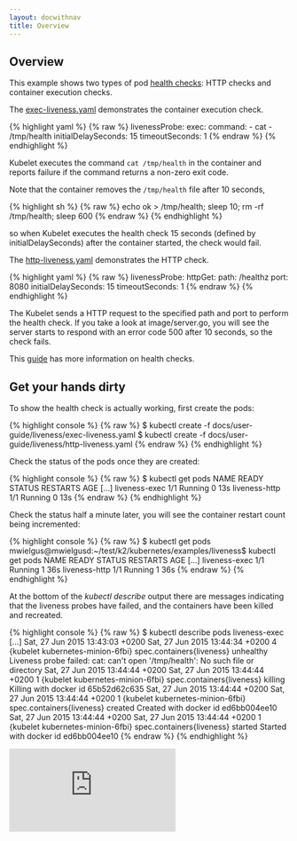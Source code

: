 ```yaml
---
layout: docwithnav
title: Overview
---
```

<!-- BEGIN MUNGE: UNVERSIONED_WARNING -->


<!-- END MUNGE: UNVERSIONED_WARNING -->

## Overview

This example shows two types of pod [health checks](../production-pods.html#liveness-and-readiness-probes-aka-health-checks): HTTP checks and container execution checks.

The [exec-liveness.yaml](exec-liveness.yaml) demonstrates the container execution check.

{% highlight yaml %}
{% raw %}
    livenessProbe:
      exec:
        command:
        - cat
        - /tmp/health
      initialDelaySeconds: 15
      timeoutSeconds: 1
{% endraw %}
{% endhighlight %}

Kubelet executes the command `cat /tmp/health` in the container and reports failure if the command returns a non-zero exit code.

Note that the container removes the `/tmp/health` file after 10 seconds,

{% highlight sh %}
{% raw %}
echo ok > /tmp/health; sleep 10; rm -rf /tmp/health; sleep 600
{% endraw %}
{% endhighlight %}

so when Kubelet executes the health check 15 seconds (defined by initialDelaySeconds) after the container started, the check would fail.


The [http-liveness.yaml](http-liveness.yaml) demonstrates the HTTP check.

{% highlight yaml %}
{% raw %}
    livenessProbe:
      httpGet:
        path: /healthz
        port: 8080
      initialDelaySeconds: 15
      timeoutSeconds: 1
{% endraw %}
{% endhighlight %}

The Kubelet sends a HTTP request to the specified path and port to perform the health check. If you take a look at image/server.go, you will see the server starts to respond with an error code 500 after 10 seconds, so the check fails.

This [guide](../walkthrough/k8s201.html#health-checking) has more information on health checks.

## Get your hands dirty

To show the health check is actually working, first create the pods:

{% highlight console %}
{% raw %}
$ kubectl create -f docs/user-guide/liveness/exec-liveness.yaml
$ kubectl create -f docs/user-guide/liveness/http-liveness.yaml
{% endraw %}
{% endhighlight %}

Check the status of the pods once they are created:

{% highlight console %}
{% raw %}
$ kubectl get pods
NAME                                           READY     STATUS       RESTARTS   AGE
[...]
liveness-exec                                  1/1       Running      0          13s
liveness-http                                  1/1       Running      0          13s
{% endraw %}
{% endhighlight %}

Check the status half a minute later, you will see the container restart count being incremented:

{% highlight console %}
{% raw %}
$ kubectl get pods
mwielgus@mwielgusd:~/test/k2/kubernetes/examples/liveness$ kubectl get pods
NAME                                           READY     STATUS       RESTARTS   AGE
[...]
liveness-exec                                  1/1       Running      1          36s
liveness-http                                  1/1       Running      1          36s
{% endraw %}
{% endhighlight %}

At the bottom of the *kubectl describe* output there are messages indicating that the liveness probes have failed, and the containers have been killed and recreated.

{% highlight console %}
{% raw %}
$ kubectl describe pods liveness-exec
[...]
Sat, 27 Jun 2015 13:43:03 +0200    Sat, 27 Jun 2015 13:44:34 +0200    4    {kubelet kubernetes-minion-6fbi}    spec.containers{liveness}    unhealthy  Liveness probe failed: cat: can't open '/tmp/health': No such file or directory
Sat, 27 Jun 2015 13:44:44 +0200    Sat, 27 Jun 2015 13:44:44 +0200    1    {kubelet kubernetes-minion-6fbi}    spec.containers{liveness}    killing    Killing with docker id 65b52d62c635
Sat, 27 Jun 2015 13:44:44 +0200    Sat, 27 Jun 2015 13:44:44 +0200    1    {kubelet kubernetes-minion-6fbi}    spec.containers{liveness}    created    Created with docker id ed6bb004ee10
Sat, 27 Jun 2015 13:44:44 +0200    Sat, 27 Jun 2015 13:44:44 +0200    1    {kubelet kubernetes-minion-6fbi}    spec.containers{liveness}    started    Started with docker id ed6bb004ee10
{% endraw %}
{% endhighlight %}


<!-- BEGIN MUNGE: IS_VERSIONED -->
<!-- TAG IS_VERSIONED -->
<!-- END MUNGE: IS_VERSIONED -->


<!-- BEGIN MUNGE: GENERATED_ANALYTICS -->
[![Analytics](https://kubernetes-site.appspot.com/UA-36037335-10/GitHub/docs/user-guide/liveness/README.md?pixel)]()
<!-- END MUNGE: GENERATED_ANALYTICS -->

